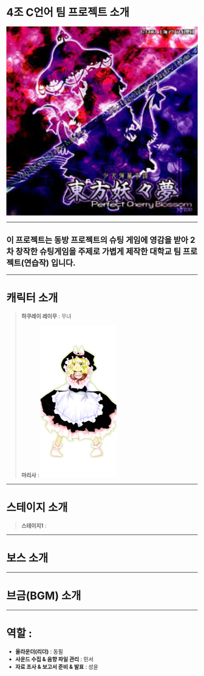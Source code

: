 # 4조 C언어 팀 프로젝트 소개

<img src="킹갓쭈대4조팀플/readme.jpg" alt="이미지 설명" width="600">

---

## 이 프로젝트는 동방 프로젝트의 슈팅 게임에 영감을 받아 2차 창작한 슈팅게임을 주제로 가볍게 제작한 대학교 팀 프로젝트(연습작) 입니다.

---

# 캐릭터 소개

> **하쿠레이 레이무** : 무녀
> 
> **마리사** :
> <img src="킹갓쭈대4조팀플/마리사.png" alt="마법사" width="200">

---

# 스테이지 소개

> **스테이지1** :

---

# 보스 소개

---


# 브금(BGM) 소개

---

# 역할 :
- **올라운더(리더)** : 동필
- **사운드 수집 & 음향 파일 관리** : 민서
- **자료 조사 & 보고서 준비 & 발표** : 성윤
